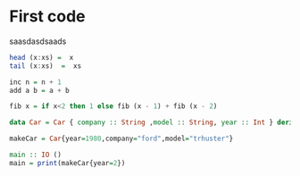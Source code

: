 First code
==========

saasdasdsaads

```haskell
head (x:xs) =  x
tail (x:xs)  =  xs
```

```haskell
inc n = n + 1
add a b = a + b
```

```haskell
fib x = if x<2 then 1 else fib (x - 1) + fib (x - 2)
```

```haskell
data Car = Car { company :: String ,model :: String, year :: Int } deriving(Show) 
```

```haskell
makeCar = Car{year=1980,company="ford",model="trhuster"}
```

```haskell
main :: IO ()
main = print(makeCar{year=2})
```

